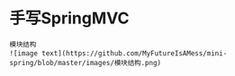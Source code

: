 # 手写SpringMVC

    模块结构
    ![image text](https://github.com/MyFutureIsAMess/mini-spring/blob/master/images/模块结构.png)
